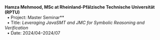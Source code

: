 **Hamza Mehmood, MSc at Rheinland-Pfälzische Technische Universität (RPTU)**  
  &nbsp;&nbsp;• Project: Master Seminar**  
  &nbsp;&nbsp;• Title: _Leveraging JavaSMT and JMC for Symbolic Reasoning and Verification_  
  &nbsp;&nbsp;• Date: 2024/04–2024/07